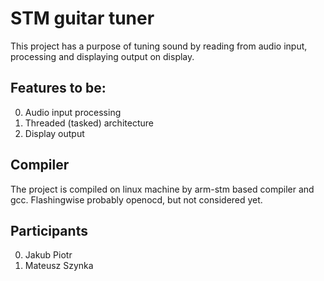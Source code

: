 STM guitar tuner
==================

This project has a purpose of tuning sound by reading from audio input, processing and displaying output on display.

Features to be:
------------------

0. Audio input processing
0. Threaded (tasked) architecture
0. Display output

Compiler
-----------------

The project is compiled on linux machine by arm-stm based compiler and gcc. Flashingwise probably openocd, but not considered yet.

Participants
------------------
0. Jakub Piotr
0. Mateusz Szynka
